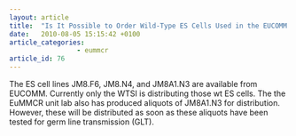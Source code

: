 ```yaml
---
layout: article
title:  "Is It Possible to Order Wild-Type ES Cells Used in the EUCOMM Program?"
date:   2010-08-05 15:15:42 +0100
article_categories:
                 - eummcr
article_id: 76
---
```


The ES cell lines JM8.F6, JM8.N4, and JM8A1.N3 are available from EUCOMM. Currently only the WTSI is distributing those wt ES cells. The the EuMMCR unit lab also has produced aliquots of JM8A1.N3 for distribution. However, these will be distributed as soon as these aliquots have been tested for germ line transmission (GLT).